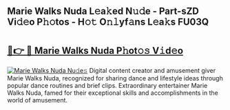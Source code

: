 ## Marie Walks Nuda L𝚎a𝚔ed N𝚞𝚍e - Part-sZD Vi𝚍𝚎o P𝚑𝚘tos - H𝚘𝚝 O𝚗𝚕yf𝚊ns L𝚎a𝚔s FU03Q

# <h2><a href="http://kfdi2d7.oniu.top/?m=Marie+Walks+Nuda">🔗👉 🔴 Marie Walks Nuda P𝚑ot𝚘𝚜 V𝚒d𝚎o</a></h2>

[![Marie Walks Nuda Nu𝚍e𝚜](https://i.imgur.com/0qMVB7G.gif)](http://kfdi2d7.oniu.top/?m=Marie+Walks+Nuda)
Digital content creator and amusement giver Marie Walks Nuda, recognized for sharing dance and lifestyle ideas through popular dance routines and brief clips. Extraordinary entertainer Marie Walks Nuda, famed for their exceptional skills and accomplishments in the world of amusement.  
